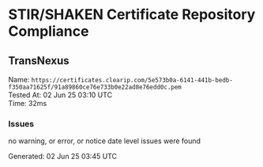 # STIR/SHAKEN Certificate Repository Compliance

## TransNexus

Name: `https://certificates.clearip.com/5e573b0a-6141-441b-bedb-f350aa71625f/91a89860ce76e733b0e22ad8e76edd0c.pem`\
Tested At: 02 Jun 25 03:10 UTC\
Time: 32ms

### Issues

no warning, or error, or notice date level issues were found

Generated: 02 Jun 25 03:45 UTC